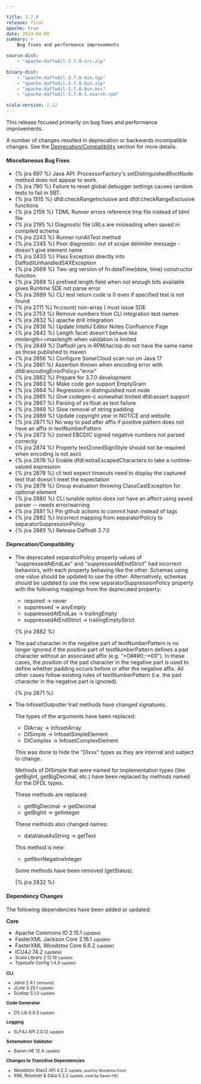 ```yaml
---

title: 3.7.0
release: final
apache: true
date: 2024-04-09
summary: >
    Bug fixes and performance improvements

source-dist:
    - "apache-daffodil-3.7.0-src.zip"

binary-dist:
    - "apache-daffodil-3.7.0-bin.tgz"
    - "apache-daffodil-3.7.0-bin.zip"
    - "apache-daffodil-3.7.0-bin.msi"
    - "apache-daffodil-3.7.0-1.noarch.rpm"

scala-version: 2.12
---
```


This release focused primarily on bug fixes and performance improvements.

A number of changes resulted in deprecation or backwards incompatible changes.
See the [Deprecation/Compatibility](#deprecationcompatibility) section for more
details.

#### Miscellaneous Bug Fixes

* {% jira 697 %} Java API: ProcessorFactory's setDistinguishedRootNode method does not appear to work.
* {% jira 790 %} Failure to reset global debugger settings causes random tests to fail in SBT.
* {% jira 1515 %} dfdl:checkRangeInclusive and dfdl:checkRangeExclusive functions
* {% jira 2159 %} TDML Runner errors reference tmp file instead of tdml file
* {% jira 2195 %} Diagnostic file URLs are misleading when saved in compiled schema
* {% jira 2243 %} Runner runAllTest method
* {% jira 2345 %} Poor diagnostic: out of scope delimiter message - doesn't give element name
* {% jira 2433 %} Pass Exception directly into DaffodilUnhandledSAXException
* {% jira 2669 %} Two-arg version of fn:dateTime(date, time) constructor function
* {% jira 2688 %} prefixed length field when not enough bits available gives Runtime SDE not parse error
* {% jira 2699 %} CLI test return code is 0 even if specified test is not found
* {% jira 2711 %} fn:count( non-array ) must issue SDE
* {% jira 2753 %} Remove numbers from CLI integration test names
* {% jira 2832 %} apache drill integration
* {% jira 2836 %} Update IntelliJ Editor Notes Confluence Page
* {% jira 2842 %} Length facet doesn't behave like minlength==maxlength when validation is limited
* {% jira 2849 %} Daffodil jars in RPM/tar/zip do not have the same name as those published to maven
* {% jira 2856 %} Configure SonarCloud scan run on Java 17
* {% jira 2861 %} Assertion thrown when encoding error with dfdl:encodingErrorPolicy="error"
* {% jira 2862 %} Prepare for 3.7.0 development
* {% jira 2863 %} Make code gen support EmptyGram
* {% jira 2864 %} Regression in distinguished root node
* {% jira 2865 %} Give codegen-c somewhat limited dfdl:assert support
* {% jira 2867 %} Parsing of xs:float as text failure
* {% jira 2868 %} Slow removal of string padding
* {% jira 2869 %} Update copyright year in NOTICE and website
* {% jira 2871 %} No way to pad after affix if positive pattern does not have an affix in textNumberPattern
* {% jira 2873 %} zoned EBCDIC signed negative numbers not parsed correctly
* {% jira 2874 %} Property textZonedSignStyle should not be required when encoding is not ascii
* {% jira 2876 %} Enable dfdl:extraEscapedCharacters to take a runtime-valued expression
* {% jira 2878 %} cli test expect timeouts need to display the captured text that doesn't meet the expectation
* {% jira 2879 %} Group evaluation throwing ClassCastException for optional element
* {% jira 2880 %} CLI tunable option does not have an affect using saved parser -- needs error/warning
* {% jira 2881 %} Pin github actions to commit hash instead of tags
* {% jira 2882 %} Incorrect mapping from separatorPoliciy to separatorSuppressionPolicy
* {% jira 2885 %} Release Daffodil 3.7.0

#### Deprecation/Compatibility

* The deprecated separatorPolicy property values of "suppressedAtEndLax"
  and "suppressedAtEndStrict" had incorrect behaviors, with each property
  behaving like the other. Schemas using one value should be updated to
  use the other. Alternatively, schemas should be updated to use the new
  separatorSuppressionPolicy property with the following mappings from the
  deprecated property:
   
  * required -> never
  * suppressed -> anyEmpty
  * suppressedAtEndLax -> trailingEmpty
  * suppressedAtEndStrict -> trailingEmptyStrict
  
  {% jira 2882 %}

* The pad character in the negative part of textNumberPattern is no longer
  ignored if the positive part of textNumberPattern defines a pad
  character without an associated affix (e.g. "*0###0;-*00"). In these
  cases, the position of the pad character in the negative part is used to
  define whether padding occurs before or after the negative affix. All
  other cases follow existing rules of textNumberPattern (i.e. the pad
  character in the negative part is ignored).
  
  {% jira 2871 %}

* The InfosetOutputter trait methods have changed signatures.
  
  The types of the arguments have been replaced:
  
  * DIArray -> InfosetArray
  * DISimple -> InfosetSimpleElement
  * DIComplex -> InfosetComplexElement
  
  This was done to hide the "DIxxx" types as they are
  internal and subject to change.
  
  Methods of DISimple that were named for implementation types (like
  getBigInt, getBigDecimal, etc.) have been replaced by methods named
  for the DFDL types.
  
  These methods are replaced:
  
  * getBigDecimal -> getDecimal
  * getBigInt -> getInteger
  
  These methods also changed names:
  
  * dataValueAsString -> getText
  
  This method is new:
  
  * getNonNegativeInteger
  
  Some methods have been removed (getStatus).
  
  {% jira 2832 %}

#### Dependency Changes

The following dependencies have been added or updated:

**Core**

* Apache Commons IO 2.15.1 <small>(update)</small>
* FasterXML Jackson Core 2.16.1 <small>(update)</small>
* FasterXML Woodstox Core 6.6.2 <small>(update)</small>
* ICU4J 74.2 <small>(update)
* Scala Library 2.12.19 <small>(update)</small>
* Typesafe Config 1.4.3 <small>(update)</small>

**CLI**

* Jansi 2.4.1 <small>(removed)</small>
* JLine 3.25.1 <small>(update)</small>
* Scallop 5.1.0 <small>(update)</small>

**Code Generator**

* OS Lib 0.9.3 <small>(update)</small>

**Logging**

* SLF4J API 2.0.12 <small>(update)</small>

**Schematron Validator**

* Saxon-HE 12.4 <small>(update)</small>

**Changes to Transitive Dependencies**

* Woodstox Stax2 API 4.2.2 <small>(update, used by Woodstox Core)</small>
* XML Resolver & Data 5.2.2 <small>(update, used by Saxon-HE)</small>

